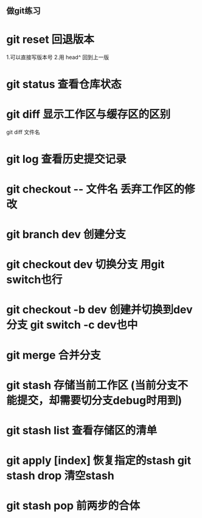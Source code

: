 ## 做git练习

# git reset 回退版本
1.可以直接写版本号
2.用 head^ 回到上一版

# git status 查看仓库状态
# git diff 显示工作区与缓存区的区别
git diff 文件名

# git log 查看历史提交记录

# git checkout -- 文件名 丢弃工作区的修改

# git branch dev   创建分支
# git checkout dev   切换分支 用git switch也行

# git checkout -b dev  创建并切换到dev分支  git switch -c dev也中
# git merge <name> 合并分支

# git stash 存储当前工作区 (当前分支不能提交，却需要切分支debug时用到)
# git stash list 查看存储区的清单
# git apply [index] 恢复指定的stash      git stash drop 清空stash
# git stash pop 前两步的合体
